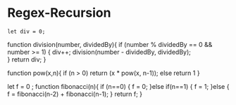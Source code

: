 # Regex-Recursion
    let div = 0;
function division(number, dividedBy){
    if (number % dividedBy == 0 && number >= 1) {
        div++;
        division(number - dividedBy, dividedBy);  
    }
    return div;
}

function pow(x,n){
    if (n > 0)
    return (x * pow(x, n-1));
  else
    return 1
}

let f = 0 ;
function fibonacci(n){
    if (n==0) {
        f = 0;
    }else if(n==1) {
        f = 1;
    }else {
        f = fibonacci(n-2) + fibonacci(n-1);
    }
    return f;
}